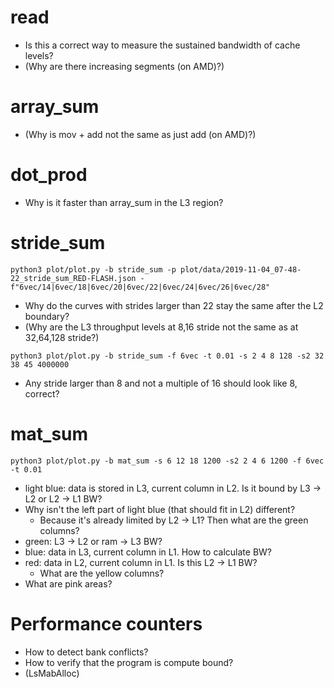 # read

* Is this a correct way to measure the sustained bandwidth of cache levels?
* (Why are there increasing segments (on AMD)?)

# array_sum

* (Why is mov + add not the same as just add (on AMD)?)

# dot_prod

* Why is it faster than array_sum in the L3 region?

# stride_sum

`python3 plot/plot.py -b stride_sum -p plot/data/2019-11-04_07-48-22_stride_sum_RED-FLASH.json -f"6vec/14|6vec/18|6vec/20|6vec/22|6vec/24|6vec/26|6vec/28"`
* Why do the curves with strides larger than 22 stay the same after the L2 boundary?
* (Why are the L3 throughput levels at 8,16 stride not the same as at 32,64,128 stride?)

`python3 plot/plot.py -b stride_sum -f 6vec -t 0.01 -s 2 4 8 128 -s2 32 38 45 4000000`

* Any stride larger than 8 and not a multiple of 16 should look like 8, correct?


# mat_sum

`python3 plot/plot.py -b mat_sum -s 6 12 18 1200 -s2 2 4 6 1200 -f 6vec -t 0.01`

* light blue: data is stored in L3, current column in L2. Is it bound by L3 -> L2 or L2 -> L1 BW?
* Why isn't the left part of light blue (that should fit in L2) different?
    - Because it's already limited by L2 -> L1? Then what are the green columns?
* green: L3 -> L2 or ram -> L3 BW?
* blue: data in L3, current column in L1. How to calculate BW?
* red: data in L2, current column in L1. Is this L2 -> L1 BW?
    - What are the yellow columns?
* What are pink areas?


# Performance counters

* How to detect bank conflicts?
* How to verify that the program is compute bound?
* (LsMabAlloc)